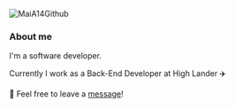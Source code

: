 ![MaiA14Github](https://res.cloudinary.com/dtwqtpteb/image/upload/v1609109603/js77j0pqnzdzvccxam9f.png)


### About me

I'm a software developer.

Currently I work as a Back-End Developer at High Lander ✈️

:email: Feel free to leave a [message](mailto:maiaa1993@gmail.com)! 
